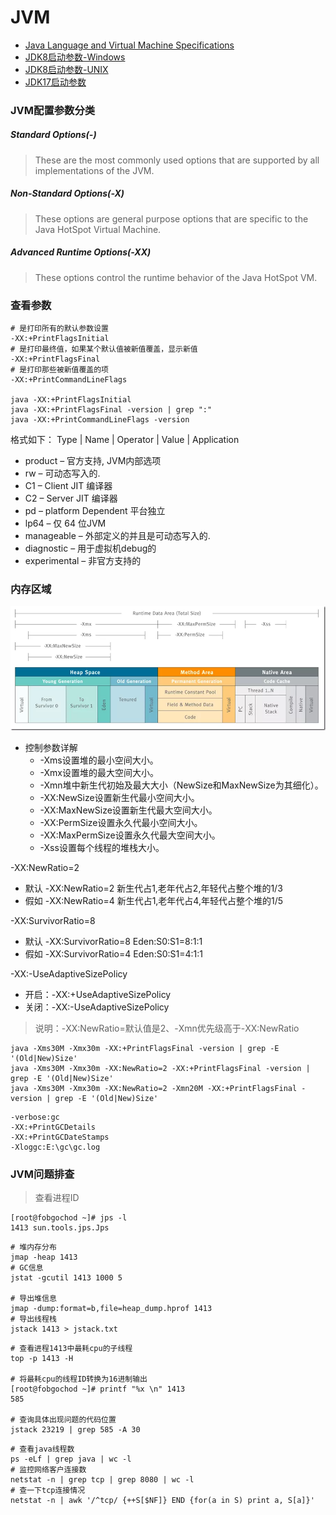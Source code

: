 # JVM

- [Java Language and Virtual Machine Specifications](https://docs.oracle.com/javase/specs/index.html)
- [JDK8启动参数-Windows](https://docs.oracle.com/javase/8/docs/technotes/tools/windows/java.html)
- [JDK8启动参数-UNIX](https://docs.oracle.com/javase/8/docs/technotes/tools/unix/java.html)
- [JDK17启动参数](https://docs.oracle.com/en/java/javase/17/docs/specs/man/java.html)

### JVM配置参数分类

##### Standard Options(-)

> These are the most commonly used options that are supported by all implementations of the JVM.

##### Non-Standard Options(-X)

> These options are general purpose options that are specific to the Java HotSpot Virtual Machine.

##### Advanced Runtime Options(-XX)

> These options control the runtime behavior of the Java HotSpot VM.

### 查看参数

```shell
# 是打印所有的默认参数设置
-XX:+PrintFlagsInitial
# 是打印最终值，如果某个默认值被新值覆盖，显示新值
-XX:+PrintFlagsFinal
# 是打印那些被新值覆盖的项
-XX:+PrintCommandLineFlags

java -XX:+PrintFlagsInitial
java -XX:+PrintFlagsFinal -version | grep ":"
java -XX:+PrintCommandLineFlags -version
```

格式如下： Type | Name | Operator | Value | Application

- product – 官方支持, JVM内部选项
- rw – 可动态写入的.
- C1 – Client JIT 编译器
- C2 – Server JIT 编译器
- pd – platform Dependent 平台独立
- lp64 – 仅 64 位JVM
- manageable – 外部定义的并且是可动态写入的.
- diagnostic – 用于虚拟机debug的
- experimental – 非官方支持的

### 内存区域

![](/images/jvm/jvm-1.png)

- 控制参数详解
    - -Xms设置堆的最小空间大小。
    - -Xmx设置堆的最大空间大小。
    - -Xmn堆中新生代初始及最大大小（NewSize和MaxNewSize为其细化）。
    - -XX:NewSize设置新生代最小空间大小。
    - -XX:MaxNewSize设置新生代最大空间大小。
    - -XX:PermSize设置永久代最小空间大小。
    - -XX:MaxPermSize设置永久代最大空间大小。
    - -Xss设置每个线程的堆栈大小。

-XX:NewRatio=2

- 默认 -XX:NewRatio=2 新生代占1,老年代占2,年轻代占整个堆的1/3
- 假如 -XX:NewRatio=4 新生代占1,老年代占4,年轻代占整个堆的1/5

-XX:SurvivorRatio=8

- 默认 -XX:SurvivorRatio=8 Eden:S0:S1=8:1:1
- 假如 -XX:SurvivorRatio=4 Eden:S0:S1=4:1:1

-XX:-UseAdaptiveSizePolicy

- 开启：-XX:+UseAdaptiveSizePolicy
- 关闭：-XX:-UseAdaptiveSizePolicy

> 说明：-XX:NewRatio=默认值是2、-Xmn优先级高于-XX:NewRatio

```shell
java -Xms30M -Xmx30m -XX:+PrintFlagsFinal -version | grep -E '(Old|New)Size'
java -Xms30M -Xmx30m -XX:NewRatio=2 -XX:+PrintFlagsFinal -version | grep -E '(Old|New)Size'
java -Xms30M -Xmx30m -XX:NewRatio=2 -Xmn20M -XX:+PrintFlagsFinal -version | grep -E '(Old|New)Size'
```

```shell
-verbose:gc  
-XX:+PrintGCDetails  
-XX:+PrintGCDateStamps  
-Xloggc:E:\gc\gc.log
```

### JVM问题排查

> 查看进程ID

```shell
[root@fobgochod ~]# jps -l
1413 sun.tools.jps.Jps
```

```shell
# 堆内存分布
jmap -heap 1413
# GC信息
jstat -gcutil 1413 1000 5

# 导出堆信息
jmap -dump:format=b,file=heap_dump.hprof 1413
# 导出线程栈
jstack 1413 > jstack.txt
```

```shell
# 查看进程1413中最耗cpu的子线程
top -p 1413 -H

# 将最耗cpu的线程ID转换为16进制输出
[root@fobgochod ~]# printf "%x \n" 1413
585 

# 查询具体出现问题的代码位置
jstack 23219 | grep 585 -A 30
```

```shell
# 查看java线程数
ps -eLf | grep java | wc -l
# 监控网络客户连接数
netstat -n | grep tcp | grep 8080 | wc -l
# 查一下tcp连接情况
netstat -n | awk '/^tcp/ {++S[$NF]} END {for(a in S) print a, S[a]}'
```
